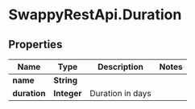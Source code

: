 # SwappyRestApi.Duration

## Properties
Name | Type | Description | Notes
------------ | ------------- | ------------- | -------------
**name** | **String** |  | 
**duration** | **Integer** | Duration in days | 


